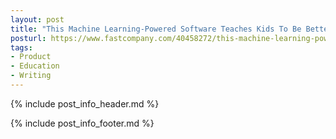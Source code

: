```yaml
---
layout: post
title: "This Machine Learning-Powered Software Teaches Kids To Be Better Writers"
posturl: https://www.fastcompany.com/40458272/this-machine-learning-powered-software-teaches-kids-to-be-better-writers
tags:
- Product
- Education
- Writing
---
```


{% include post_info_header.md %}



<!--more-->
{% include post_info_footer.md %}
